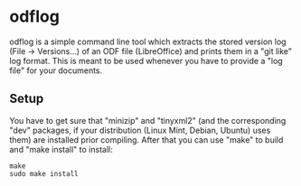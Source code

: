odflog
======

odflog is a simple command line tool which extracts the stored version log (File -> Versions...) of an ODF file (LibreOffice) and prints them in a "git like" log format. This is meant to be used whenever you have to provide a "log file" for your documents.

Setup
-----

You have to get sure that "minizip" and "tinyxml2" (and the corresponding "dev" packages, if your distribution (Linux Mint, Debian, Ubuntu) uses them) are installed prior compiling. After that you can use "make" to build and "make install" to install:

    make
    sudo make install

